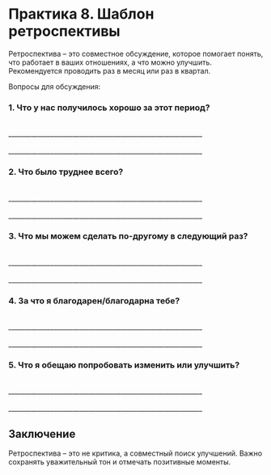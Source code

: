 <div style="page-break-before: always;"></div>

# Практика 8. Шаблон ретроспективы

Ретроспектива – это совместное обсуждение, которое помогает понять, что работает в ваших отношениях, а что можно улучшить. Рекомендуется проводить раз в месяц или раз в квартал.

Вопросы для обсуждения:

### 1. Что у нас получилось хорошо за этот период?

<br/>
____________________________________________________________
<br/><br/>
____________________________________________________________

### 2. Что было труднее всего?

<br/>
____________________________________________________________
<br/><br/>
____________________________________________________________

### 3. Что мы можем сделать по-другому в следующий раз?

<br/>
____________________________________________________________
<br/><br/>
____________________________________________________________

### 4. За что я благодарен/благодарна тебе?

<br/>
____________________________________________________________
<br/><br/>
____________________________________________________________

### 5. Что я обещаю попробовать изменить или улучшить?

<br/>
____________________________________________________________
<br/><br/>
____________________________________________________________

## Заключение

Ретроспектива – это не критика, а совместный поиск улучшений. Важно сохранять уважительный тон и отмечать позитивные моменты.
